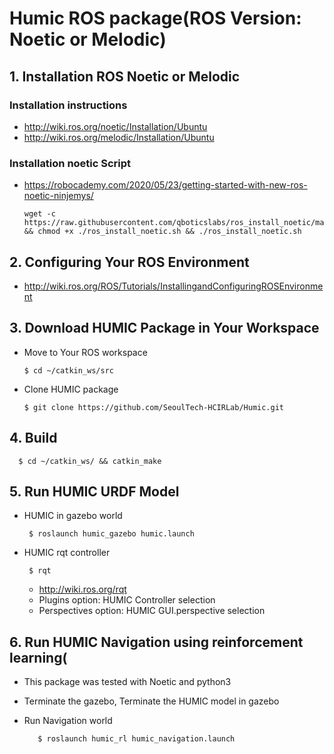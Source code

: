 # Humic ROS package(ROS Version: Noetic or Melodic)

## 1. Installation ROS Noetic or Melodic

### Installation instructions

* http://wiki.ros.org/noetic/Installation/Ubuntu
* http://wiki.ros.org/melodic/Installation/Ubuntu

### Installation noetic Script
     
* https://robocademy.com/2020/05/23/getting-started-with-new-ros-noetic-ninjemys/
         
      wget -c https://raw.githubusercontent.com/qboticslabs/ros_install_noetic/master/ros_install_noetic.sh && chmod +x ./ros_install_noetic.sh && ./ros_install_noetic.sh 

## 2. Configuring Your ROS Environment

* http://wiki.ros.org/ROS/Tutorials/InstallingandConfiguringROSEnvironment

## 3. Download HUMIC Package in Your Workspace

* Move to Your ROS workspace
    
      $ cd ~/catkin_ws/src
    
* Clone HUMIC package
   
      $ git clone https://github.com/SeoulTech-HCIRLab/Humic.git

## 4. Build

      $ cd ~/catkin_ws/ && catkin_make

## 5. Run HUMIC URDF Model

* HUMIC in gazebo world

       $ roslaunch humic_gazebo humic.launch

* HUMIC rqt controller

       $ rqt
      
     * http://wiki.ros.org/rqt
     * Plugins option: HUMIC Controller selection
     * Perspectives option: HUMIC GUI.perspective selection
       
## 6. Run HUMIC Navigation using reinforcement learning(
   * This package was tested with Noetic and python3

   * Terminate the gazebo, Terminate the HUMIC model in gazebo
   
   * Run Navigation world
   
            $ roslaunch humic_rl humic_navigation.launch
